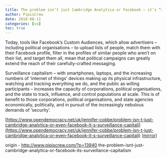 ```yaml
---
title: The problem isn’t just Cambridge Analytica or Facebook – it’s “surveillance capitalism”
author: PipisCrew
date: 2018-08-11
categories: [va]
toc: true
---
```


Today, tools like Facebook’s Custom Audiences, which allow advertisers – including political organisations – to upload lists of people, match them with their Facebook profile, filter in the profiles of similar people who aren’t on their list, and target them all, mean that political campaigns can greatly extend the reach of their carefully-crafted messaging.

Surveillance capitalism – with smartphones, laptops, and the increasing numbers of ‘internet of things’ devices making up its physical infrastructure, watching and tracking everything we do, and the public as willing participants – increases the capacity of corporations, political organisations, and the state to track, influence, and control populations at scale. This is of benefit to those corporations, political organisations, and state agencies economically, politically, and in pursuit of the increasingly nebulous demands of ‘security’.

[https://www.opendemocracy.net/uk/jennifer-cobbe/problem-isn-t-just-cambridge-analytica-or-even-facebook-it-s-surveillance-capitali](https://www.opendemocracy.net/uk/jennifer-cobbe/problem-isn-t-just-cambridge-analytica-or-even-facebook-it-s-surveillance-capitali) ([mirror](http://docdroid.net/gsscL7w))

origin - http://www.pipiscrew.com/?p=13940 the-problem-isnt-just-cambridge-analytica-or-facebook-its-surveillance-capitalism